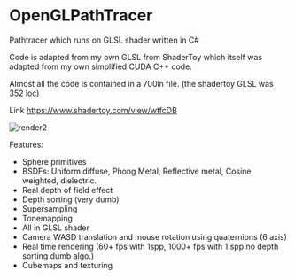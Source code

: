 # OpenGLPathTracer

Pathtracer which runs on GLSL shader written in C#

Code is adapted from my own GLSL from ShaderToy which itself
was adapted from my own simplified CUDA C++ code. 

Almost all the code is contained in a 700ln file. (the shadertoy GLSL was 352 loc)

Link https://www.shadertoy.com/view/wtfcDB


![render2](https://user-images.githubusercontent.com/8173214/193342359-8d2c40f9-334f-4641-99a4-4f537cb65be4.png)


Features:
- Sphere primitives
- BSDFs: Uniform diffuse, Phong Metal, Reflective metal, Cosine weighted, dielectric.
- Real depth of field effect
- Depth sorting (very dumb)
- Supersampling
- Tonemapping
- All in GLSL shader
- Camera WASD translation and mouse rotation using quaternions (6 axis)
- Real time rendering (60+ fps with 1spp, 1000+ fps with 1 spp no depth sorting dumb algo.)
- Cubemaps and texturing 
